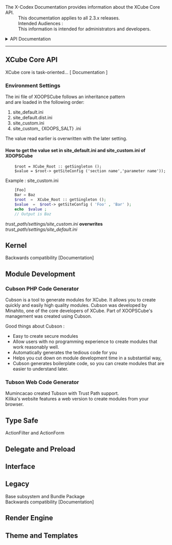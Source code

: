 <dl>
  <dt>The X-Codex Documentation provides information about the XCube Core API.</dt>
  <dd><span class="iconify" data-icon="mdi:cube-scan" data-width="18px" data-height="18px"></span> This documentation applies to all 2.3.x releases.</dd>
  <dd><span class="iconify" data-icon="mdi:account-multiple" data-width="18px" data-height="18px"></span> Intended Audiences :</dd>
  <dd>This information is intended for administrators and developers.</dd>
</dl>

<details>
<summary style="cursor: pointer;">API Documentation</summary>

- XCube Core
- Environment Settings
- Kernel ( Backwards compatibility )
- Module Development
- Cubson PHP Code Generator
- Tubson web code generator
- Type Safe
- Delegate and Preload
- Interface
- Legacy : Base subsystem and Bundle Package
- Render Engine
- Theme and Templates

</details>

---

## XCube Core API

XCube core is task-oriented... [ Documentation ]




### Environment Settings

The ini file of XOOPSCube follows an inheritance pattern  
and are loaded in the following order:

1. site_default.ini
2. site_default.dist.ini
3. site_custom.ini
4. site_custom_ {XOOPS_SALT} .ini

The value read earlier is overwritten with the later setting.

#### How to get the value set in site_default.ini and site_custom.ini of XOOPSCube

```
    $root = XCube_Root :: getSingleton ();  
    $value = $root-> getSiteConfig ('section name','parameter name'));
``` 

Example : site_custom.ini

```php 
    [Foo]    
    Bar = Baz    
    $root  =  XCube_Root :: getSingleton ();    
    $value  =  $root-> getSiteConfig ( 'Foo' , 'Bar' );    
    echo  $value ;    
    // Output is Baz
```

_trust_path/settings/site_custom.ini_ **overwrites** _trust_path/settings/site_default.ini_

## Kernel

Backwards compatibility [Documentation]

## Module Development

### Cubson PHP Code Generator

Cubson is a tool to generate modules for XCube.
It allows you to create quickly and easily high quality modules.
Cubson was developed by Minahito, one of the core developers of XCube.
Part of XOOPSCube's management was created using Cubson.

Good things about Cubson :

- Easy to create secure modules
- Allow users with no programming experience to create modules that work reasonably well.
- Automatically generates the tedious code for you
- Helps you cut down on module development time in a substantial way,
- Cubson generates boilerplate code, so you can create modules that are easier to understand later.

### Tubson Web Code Generator

Mumincacao created Tubson with Trust Path support.  
Kilika's website features a web version to create modules from your browser.

## Type Safe

ActionFilter and ActionForm

## Delegate and Preload

## Interface

## Legacy

Base subsystem and Bundle Package  
Backwards compatibility [Documentation]

## Render Engine

## Theme and Templates

